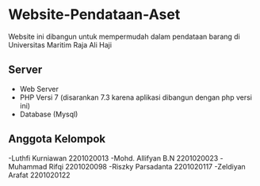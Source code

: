 # Website-Pendataan-Aset

Website ini dibangun untuk mempermudah dalam pendataan barang di Universitas Maritim Raja Ali Haji

## Server

- Web Server
- PHP Versi 7 (disarankan 7.3 karena aplikasi dibangun dengan php versi ini)
- Database (Mysql)

## Anggota Kelompok

-Luthfi Kurniawan 2201020013
-Mohd. Allifyan B.N 2201020023
-Muhammad Rifqi 2201020098
-Riszky Parsadanta 2201020117
-Zeldiyan Arafat 2201020122

